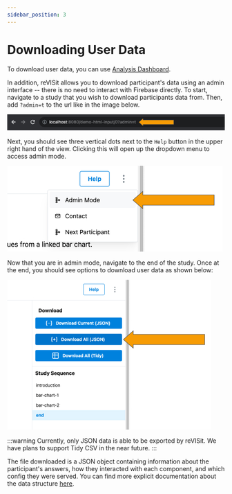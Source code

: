 ```yaml
---
sidebar_position: 3
---
```


# Downloading User Data

To download user data, you can use [Analysis Dashboard](./dashboard.md).

In addition, reVISit allows you to download participant's data using an admin interface -- there is no need to interact with Firebase directly. To start, navigate to a study that you wish to download participants data from. Then, add `?admin=t` to the url like in the image below.


<!-- <img src="{{ path }}userdata_step1.jpg" alt="Console" style="border: 2px solid black; border-radius: 5px;"> -->
![Download User Data Step 1](./img/userdata_step1.jpg)

Next, you should see three vertical dots next to the `Help` button in the upper right hand of the view. Clicking this will open up the dropdown menu to access admin mode.

![Download User Data Step 2](./img/userdata_step2.jpg)

Now that you are in admin mode, navigate to the end of the study. Once at the end, you should see options to download user data as shown below:

![Download User Data Step 3](./img/userdata_step3.jpg)

:::warning
Currently, only JSON data is able to be exported by reVISit. We have plans to support Tidy CSV in the near future. 
:::

The file downloaded is a JSON object containing information about the participant's answers, how they interacted with each component, and which config they were served. You can find more explicit documentation about the data structure [here](../typedoc/interfaces/ParticipantData).